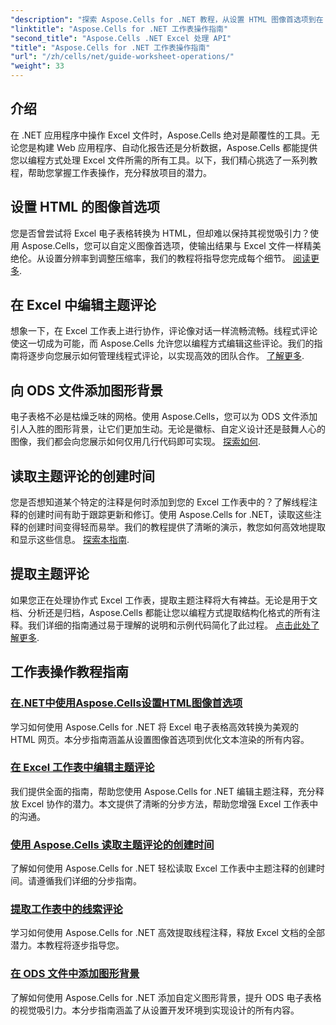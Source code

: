 ```yaml
---
"description": "探索 Aspose.Cells for .NET 教程，从设置 HTML 图像首选项到在 ODS 中添加图形背景，一步步指导，助您轻松学习。"
"linktitle": "Aspose.Cells for .NET 工作表操作指南"
"second_title": "Aspose.Cells .NET Excel 处理 API"
"title": "Aspose.Cells for .NET 工作表操作指南"
"url": "/zh/cells/net/guide-worksheet-operations/"
"weight": 33
---
```


## 介绍

在 .NET 应用程序中操作 Excel 文件时，Aspose.Cells 绝对是颠覆性的工具。无论您是构建 Web 应用程序、自动化报告还是分析数据，Aspose.Cells 都能提供您以编程方式处理 Excel 文件所需的所有工具。以下，我们精心挑选了一系列教程，帮助您掌握工作表操作，充分释放项目的潜力。

## 设置 HTML 的图像首选项 
 
您是否曾尝试将 Excel 电子表格转换为 HTML，但却难以保持其视觉吸引力？使用 Aspose.Cells，您可以自定义图像首选项，使输出结果与 Excel 文件一样精美绝伦。从设置分辨率到调整压缩率，我们的教程将指导您完成每个细节。 [阅读更多](./setting-image-preferences/).

## 在 Excel 中编辑主题评论 
 
想象一下，在 Excel 工作表上进行协作，评论像对话一样流畅流畅。线程式评论使这一切成为可能，而 Aspose.Cells 允许您以编程方式编辑这些评论。我们的指南将逐步向您展示如何管理线程式评论，以实现高效的团队合作。 [了解更多](./editing-threaded-comments/).

## 向 ODS 文件添加图形背景
  
电子表格不必是枯燥乏味的网格。使用 Aspose.Cells，您可以为 ODS 文件添加引人入胜的图形背景，让它们更加生动。无论是徽标、自定义设计还是鼓舞人心的图像，我们都会向您展示如何仅用几行代码即可实现。 [探索如何](./adding-graphic-background-in-ods-file/).

## 读取主题评论的创建时间  

您是否想知道某个特定的注释是何时添加到您的 Excel 工作表中的？了解线程注释的创建时间有助于跟踪更新和修订。使用 Aspose.Cells for .NET，读取这些注释的创建时间变得轻而易举。我们的教程提供了清晰的演示，教您如何高效地提取和显示这些信息。 [探索本指南](./read-created-time-of-threaded-comment/).

## 提取主题评论  

如果您正在处理协作式 Excel 工作表，提取主题注释将大有裨益。无论是用于文档、分析还是归档，Aspose.Cells 都能让您以编程方式提取结构化格式的所有注释。我们详细的指南通过易于理解的说明和示例代码简化了此过程。 [点击此处了解更多](./extract-threaded-comments/).

## 工作表操作教程指南
### [在.NET中使用Aspose.Cells设置HTML图像首选项](./setting-image-preferences/)
学习如何使用 Aspose.Cells for .NET 将 Excel 电子表格高效转换为美观的 HTML 网页。本分步指南涵盖从设置图像首选项到优化文本渲染的所有内容。
### [在 Excel 工作表中编辑主题评论](./editing-threaded-comments/)
我们提供全面的指南，帮助您使用 Aspose.Cells for .NET 编辑主题注释，充分释放 Excel 协作的潜力。本文提供了清晰的分步方法，帮助您增强 Excel 工作表中的沟通。
### [使用 Aspose.Cells 读取主题评论的创建时间](./read-created-time-of-threaded-comment/)
了解如何使用 Aspose.Cells for .NET 轻松读取 Excel 工作表中主题注释的创建时间。请遵循我们详细的分步指南。
### [提取工作表中的线索评论](./extract-threaded-comments/)
学习如何使用 Aspose.Cells for .NET 高效提取线程注释，释放 Excel 文档的全部潜力。本教程将逐步指导您。
### [在 ODS 文件中添加图形背景](./adding-graphic-background-in-ods-file/)
了解如何使用 Aspose.Cells for .NET 添加自定义图形背景，提升 ODS 电子表格的视觉吸引力。本分步指南涵盖了从设置开发环境到实现设计的所有内容。